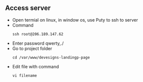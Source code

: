 ## Access server
- Open termial on linux, in window os, use Puty to ssh to server
- Command
    ```
    ssh root@206.189.147.62
    ```
- Enter password qwerty,./
- Go to project folder
    ```
    cd /var/www/devesigns-landingp-page
    ```
- Edit file with command 
    ```
    vi filename
    ```